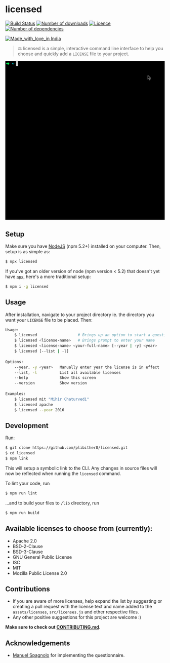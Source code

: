 # licensed

[![Build Status](	https://img.shields.io/travis/plibither8/licensed/master.svg?style=flat-square)](https://travis-ci.org/plibither8/licensed)
[![Number of downloads](https://img.shields.io/npm/dt/licensed.svg?style=flat-square)](https://www.npmjs.com/package/licensed)
[![Licence](https://img.shields.io/npm/l/licensed.svg?maxAge=2592000&style=flat-square)](LICENSE)
[![Number of dependencies](https://img.shields.io/david/plibither8/licensed.svg?maxAge=2592000&style=flat-square)](https://www.npmjs.com/package/licensed?activeTab=dependencies)

[![Made_with_love_in India](https://img.shields.io/badge/Made_with_love_in-India-DC3545.svg?style=flat-square)](https://madewithlove.org.in/)

> ⚖ licensed is a simple, interactive command line interface to help you choose and quickly add a `LICENSE` file to your project.

![licensed demo gif](assets/demo.gif)

## Setup

Make sure you have [NodeJS](https://nodejs.org/en/) (npm 5.2+) installed on your computer. Then, setup is as simple as:

```sh
$ npx licensed
``` 

If you've got an older version of node (npm version < 5.2) that doesn't yet have [`npx`](https://www.npmjs.com/package/npx), here's a more traditional setup:

```sh
$ npm i -g licensed
```

## Usage

After installation, navigate to your project directory ie. the directory you want your `LICENSE` file to be placed. Then:

```sh
Usage:
    $ licensed                  # Brings up an option to start a questionnaire or choose from a list of available licenses
    $ licensed <license-name>   # Brings prompt to enter your name
    $ licensed <license-name> <your-full-name> [--year | -y] <year>
    $ licensed [--list | -l]

Options:
    --year, -y <year>   Manually enter year the license is in effect
    --list, -l          List all available licenses
    --help              Show this screen
    --version           Show version

Examples:
    $ licensed mit "Mihir Chaturvedi"
    $ licensed apache
    $ licensed --year 2016
```

## Development

Run:

```sh
$ git clone https://github.com/plibither8/licensed.git
$ cd licensed
$ npm link
```

This will setup a symbolic link to the CLI. Any changes in source files will now be reflected when running the `licensed` command.

To lint your code, run

```sh
$ npm run lint
```

...and to build your files to `/lib` directory, run

```sh
$ npm run build
```

## Available licenses to choose from (currently):

* Apache 2.0
* BSD-2-Clause
* BSD-3-Clause
* GNU General Public License
* ISC
* MIT
* Mozilla Public License 2.0

## Contributions

* If you are aware of more licenses, help expand the list by suggesting or creating a pull request with the license text and name added to the `assets/licenses`, `src/licenses.js` and other respective files.
* Any other positive suggestions for this project are welcome :)

**Make sure to check out [CONTRIBUTING.md](.github/CONTRIBUTING.md).**

## Acknowledgements

* [Manuel Spagnolo](https://github.com/shikaan) for implementing the questionnaire.